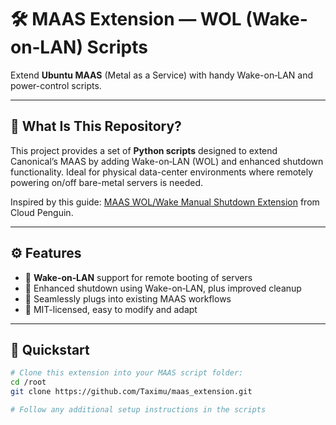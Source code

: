 # 🛠️ MAAS Extension — WOL (Wake-on‑LAN) Scripts

Extend **Ubuntu MAAS** (Metal as a Service) with handy Wake-on‑LAN and power-control scripts.

---

## 🎯 What Is This Repository?

This project provides a set of **Python scripts** designed to extend Canonical’s MAAS by adding Wake-on‑LAN (WOL) and enhanced shutdown functionality. Ideal for physical data-center environments where remotely powering on/off bare-metal servers is needed.

Inspired by this guide: [MAAS WOL/Wake Manual Shutdown Extension](https://cloudpenguin.blogspot.com/2015/07/maas-wakeonlanetherwake-manual-shutdown.html) from Cloud Penguin.

---

## ⚙️ Features

- 🔌 **Wake-on‑LAN** support for remote booting of servers  
- 📴 Enhanced shutdown using Wake-on‑LAN, plus improved cleanup  
- 🔁 Seamlessly plugs into existing MAAS workflows  
- 🧩 MIT-licensed, easy to modify and adapt  

---

## 🚀 Quickstart

```bash
# Clone this extension into your MAAS script folder:
cd /root
git clone https://github.com/Taximu/maas_extension.git

# Follow any additional setup instructions in the scripts

